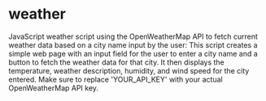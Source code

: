 # weather
JavaScript weather script using the OpenWeatherMap API to fetch current weather data based on a city name input by the user:
This script creates a simple web page with an input field for the user to enter a city name and a button to fetch the weather data for that city. It then displays the temperature, weather description, humidity, and wind speed for the city entered. Make sure to replace 'YOUR_API_KEY' with your actual OpenWeatherMap API key.
